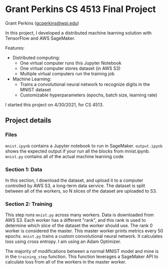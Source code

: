# Grant Perkins CS 4513 Final Project

Grant Perkins (gcperkins@wpi.edu)

In this project, I developed a distributed machine learning solution with TensorFlow and AWS SageMaker.

Features:
 - Distributed computing:
   + One virtual computer runs this Jupyter Notebook
   + One virtual computer stores dataset (in AWS S3)
   + Multiple virtual computers run the training job
 - Machine Learning:
   + Trains a convolutional neural network to recognize digits in the MNIST dataset
   + Customizable hyperparameters (epochs, batch size, learning rate)

I started this project on 4/30/2021, for CS 4513.

## Project details

### Files
`mnist.ipynb` contains a Jupyter notebook to run in SageMaker.
`output.ipynb` shows the expected output if your run all the blocks from mnist.ipynb.
`mnist.py` contains all of the actual machine learning code

### Section 1: Data

In this section, I download the dataset, and upload it to a computer controlled by AWS S3, a long-term data service.
The dataset is split between all of the workers, so N slices of the dataset are uploaded to S3.

### Section 2: Training

This step runs `mnist.py` across many workers. Data is downloaded from AWS S3. Each worker has a different "rank", and 
this rank is used to determine which slice of the dataset the worker should use. The rank 0 worker is considered the
master. This master worker prints metrics every 50 epochs. `mnist.py` trains a custom convolutional neural network. It
calculates loss using cross entropy. I am using an Adam Optimizer.

The majority of modifications between a normal MNIST model and mine is in the `training_step` function. This function 
leverages a SageMaker API to calculate loss from all of the workers in the master worker.

